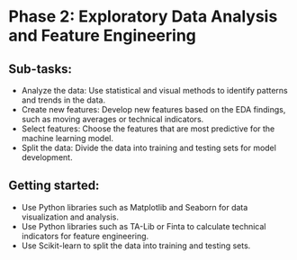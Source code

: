 # Phase 2: Exploratory Data Analysis and Feature Engineering
## Sub-tasks:

- Analyze the data: Use statistical and visual methods to identify patterns and trends in the data.
- Create new features: Develop new features based on the EDA findings, such as moving averages or technical indicators.
- Select features: Choose the features that are most predictive for the machine learning model.
- Split the data: Divide the data into training and testing sets for model development.

## Getting started:

- Use Python libraries such as Matplotlib and Seaborn for data visualization and analysis.
- Use Python libraries such as TA-Lib or Finta to calculate technical indicators for feature engineering.
- Use Scikit-learn to split the data into training and testing sets.